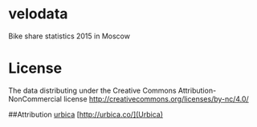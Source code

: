 # velodata
Bike share statistics 2015 in Moscow


# License
The data distributing under the Creative Commons Attribution-NonCommercial license
http://creativecommons.org/licenses/by-nc/4.0/

##Attribution
[urbica](http://urbica.co/)
[http://urbica.co/](Urbica)
